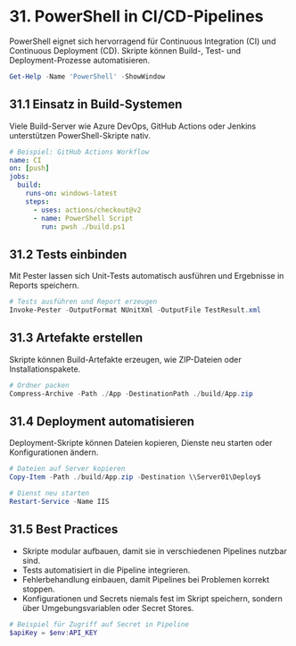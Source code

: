 # 31. PowerShell in CI/CD-Pipelines

PowerShell eignet sich hervorragend für Continuous Integration (CI) und Continuous Deployment (CD). Skripte können Build-, Test- und Deployment-Prozesse automatisieren.

```powershell
Get-Help -Name 'PowerShell' -ShowWindow
```

## 31.1 Einsatz in Build-Systemen

Viele Build-Server wie Azure DevOps, GitHub Actions oder Jenkins unterstützen PowerShell-Skripte nativ.

```yaml
# Beispiel: GitHub Actions Workflow
name: CI
on: [push]
jobs:
  build:
    runs-on: windows-latest
    steps:
      - uses: actions/checkout@v2
      - name: PowerShell Script
        run: pwsh ./build.ps1
```

## 31.2 Tests einbinden

Mit Pester lassen sich Unit-Tests automatisch ausführen und Ergebnisse in Reports speichern.

```powershell
# Tests ausführen und Report erzeugen
Invoke-Pester -OutputFormat NUnitXml -OutputFile TestResult.xml
```

## 31.3 Artefakte erstellen

Skripte können Build-Artefakte erzeugen, wie ZIP-Dateien oder Installationspakete.

```powershell
# Ordner packen
Compress-Archive -Path ./App -DestinationPath ./build/App.zip
```

## 31.4 Deployment automatisieren

Deployment-Skripte können Dateien kopieren, Dienste neu starten oder Konfigurationen ändern.

```powershell
# Dateien auf Server kopieren
Copy-Item -Path ./build/App.zip -Destination \\Server01\Deploy$

# Dienst neu starten
Restart-Service -Name IIS
```

## 31.5 Best Practices

* Skripte modular aufbauen, damit sie in verschiedenen Pipelines nutzbar sind.
* Tests automatisiert in die Pipeline integrieren.
* Fehlerbehandlung einbauen, damit Pipelines bei Problemen korrekt stoppen.
* Konfigurationen und Secrets niemals fest im Skript speichern, sondern über Umgebungsvariablen oder Secret Stores.

```powershell
# Beispiel für Zugriff auf Secret in Pipeline
$apiKey = $env:API_KEY
```
